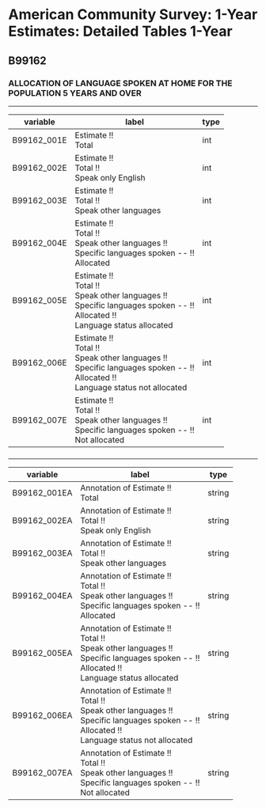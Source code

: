 # American Community Survey: 1-Year Estimates: Detailed Tables 1-Year

## B99162

### ALLOCATION OF LANGUAGE SPOKEN AT HOME FOR THE POPULATION 5 YEARS AND OVER

___

| variable | label | type |
| ----- | ----- | ----- |
| B99162_001E | Estimate !!<br>Total | int |
| B99162_002E | Estimate !!<br>Total !!<br>Speak only English | int |
| B99162_003E | Estimate !!<br>Total !!<br>Speak other languages | int |
| B99162_004E | Estimate !!<br>Total !!<br>Speak other languages !!<br>Specific languages spoken -- !!<br>Allocated | int |
| B99162_005E | Estimate !!<br>Total !!<br>Speak other languages !!<br>Specific languages spoken -- !!<br>Allocated !!<br>Language status allocated | int |
| B99162_006E | Estimate !!<br>Total !!<br>Speak other languages !!<br>Specific languages spoken -- !!<br>Allocated !!<br>Language status not allocated | int |
| B99162_007E | Estimate !!<br>Total !!<br>Speak other languages !!<br>Specific languages spoken -- !!<br>Not allocated | int |
### 

___

| variable | label | type |
| ----- | ----- | ----- |
| B99162_001EA | Annotation of Estimate !!<br>Total | string |
| B99162_002EA | Annotation of Estimate !!<br>Total !!<br>Speak only English | string |
| B99162_003EA | Annotation of Estimate !!<br>Total !!<br>Speak other languages | string |
| B99162_004EA | Annotation of Estimate !!<br>Total !!<br>Speak other languages !!<br>Specific languages spoken -- !!<br>Allocated | string |
| B99162_005EA | Annotation of Estimate !!<br>Total !!<br>Speak other languages !!<br>Specific languages spoken -- !!<br>Allocated !!<br>Language status allocated | string |
| B99162_006EA | Annotation of Estimate !!<br>Total !!<br>Speak other languages !!<br>Specific languages spoken -- !!<br>Allocated !!<br>Language status not allocated | string |
| B99162_007EA | Annotation of Estimate !!<br>Total !!<br>Speak other languages !!<br>Specific languages spoken -- !!<br>Not allocated | string |

